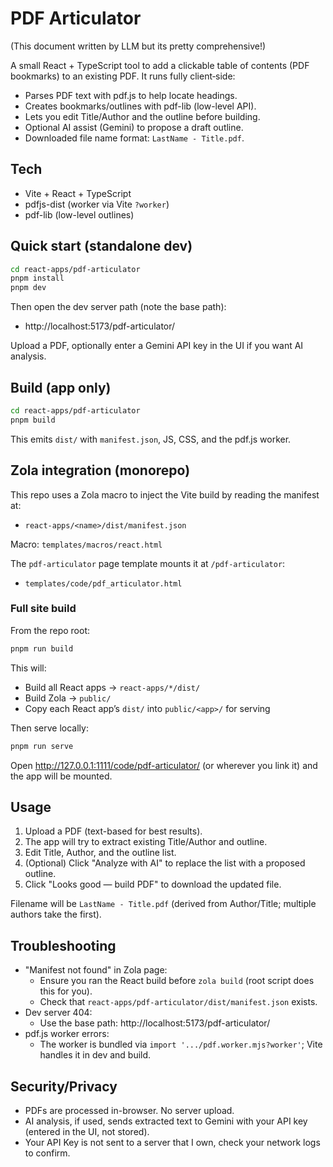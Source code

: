 # PDF Articulator

(This document written by LLM but its pretty comprehensive!)

A small React + TypeScript tool to add a clickable table of contents (PDF bookmarks) to an existing PDF. It runs fully client‑side:

- Parses PDF text with pdf.js to help locate headings.
- Creates bookmarks/outlines with pdf-lib (low-level API).
- Lets you edit Title/Author and the outline before building.
- Optional AI assist (Gemini) to propose a draft outline.
- Downloaded file name format: `LastName - Title.pdf`.

## Tech
- Vite + React + TypeScript
- pdfjs-dist (worker via Vite `?worker`)
- pdf-lib (low-level outlines)

## Quick start (standalone dev)

```sh
cd react-apps/pdf-articulator
pnpm install
pnpm dev
```

Then open the dev server path (note the base path):
- http://localhost:5173/pdf-articulator/

Upload a PDF, optionally enter a Gemini API key in the UI if you want AI analysis.

## Build (app only)

```sh
cd react-apps/pdf-articulator
pnpm build
```

This emits `dist/` with `manifest.json`, JS, CSS, and the pdf.js worker.

## Zola integration (monorepo)

This repo uses a Zola macro to inject the Vite build by reading the manifest at:
- `react-apps/<name>/dist/manifest.json`

Macro: `templates/macros/react.html`

The `pdf-articulator` page template mounts it at `/pdf-articulator`:
- `templates/code/pdf_articulator.html`

### Full site build

From the repo root:

```sh
pnpm run build
```

This will:
- Build all React apps → `react-apps/*/dist/`
- Build Zola → `public/`
- Copy each React app’s `dist/` into `public/<app>/` for serving

Then serve locally:

```sh
pnpm run serve
```

Open http://127.0.0.1:1111/code/pdf-articulator/ (or wherever you link it) and the app will be mounted.

## Usage
1. Upload a PDF (text-based for best results).
2. The app will try to extract existing Title/Author and outline.
3. Edit Title, Author, and the outline list.
4. (Optional) Click "Analyze with AI" to replace the list with a proposed outline.
5. Click "Looks good — build PDF" to download the updated file.

Filename will be `LastName - Title.pdf` (derived from Author/Title; multiple authors take the first).

## Troubleshooting
- "Manifest not found" in Zola page:
  - Ensure you ran the React build before `zola build` (root script does this for you).
  - Check that `react-apps/pdf-articulator/dist/manifest.json` exists.
- Dev server 404:
  - Use the base path: http://localhost:5173/pdf-articulator/
- pdf.js worker errors:
  - The worker is bundled via `import '.../pdf.worker.mjs?worker'`; Vite handles it in dev and build.

## Security/Privacy
- PDFs are processed in-browser. No server upload.
- AI analysis, if used, sends extracted text to Gemini with your API key (entered in the UI, not stored).
- Your API Key is not sent to a server that I own, check your network logs to confirm.